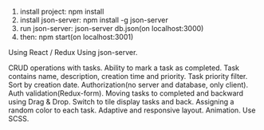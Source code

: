 1. install project: npm install
2. install json-server: npm install -g json-server
3. run json-server: json-server db.json(on localhost:3000)
4. then: npm start(on localhost:3001)


Using React / Redux
Using json-server.

CRUD operations with tasks.
Ability to mark a task as completed.
Task contains name, description, creation time and priority.
Task priority filter.
Sort by creation date.
Authorization(no server and database, only client).
Auth validation(Redux-form).
Moving tasks to completed and backward using Drag & Drop.
Switch to tile display tasks and back.
Assigning a random color to each task.
Adaptive and responsive layout.
Animation.
Use SCSS. 
